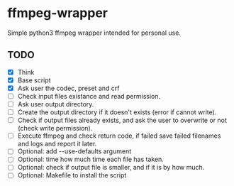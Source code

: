 # ffmpeg-wrapper

Simple python3 ffmpeg wrapper intended for personal use.


## TODO
- [x] Think
- [x] Base script
- [x] Ask user the codec, preset and crf
- [ ] Check input files existance and read permission.
- [ ] Ask user output directory.
- [ ] Create the output directory if it doesn't exists (error if cannot write).
- [ ] Check if output files already exists, and ask the user to overwrite or not (check write permission).
- [ ] Execute ffmpeg and check return code, if failed save failed filenames and logs and report it later.
- [ ] Optional: add --use-defaults argument
- [ ] Optional: time how much time each file has taken.
- [ ] Optional: check if output file is smaller, and if it is by how much.
- [ ] Optional: Makefile to install the script
